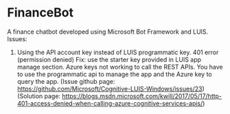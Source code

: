 # FinanceBot
A finance chatbot developed using Microsoft Bot Framework and LUIS.
Issues:
1. Using the API account key instead of LUIS programmatic key. 401 error (permission denied)
Fix: use the starter key provided in LUIS app manage section. Azure keys not working to call the REST APIs.
You have to use the programmatic api to manage the app and the Azure key to query the app.
(Issue github page: https://github.com/Microsoft/Cognitive-LUIS-Windows/issues/23)
(Solution page: https://blogs.msdn.microsoft.com/kwill/2017/05/17/http-401-access-denied-when-calling-azure-cognitive-services-apis/)
